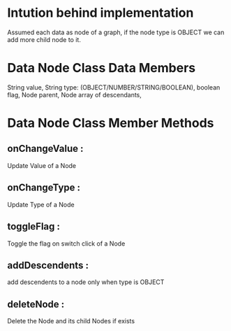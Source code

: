 # Intution behind implementation

Assumed each data as node of a graph, if the node type is OBJECT we can add more child node to it.

# Data Node Class Data Members

String value,
String type: (OBJECT/NUMBER/STRING/BOOLEAN),
boolean flag,
Node parent,
Node array of descendants,

# Data Node Class Member Methods

## onChangeValue :
Update Value of a Node


## onChangeType :
Update Type of a Node

## toggleFlag :
Toggle the flag on switch click of a Node

## addDescendents :
add descendents to a node only when type is OBJECT

## deleteNode :
Delete the Node and its child Nodes if exists
